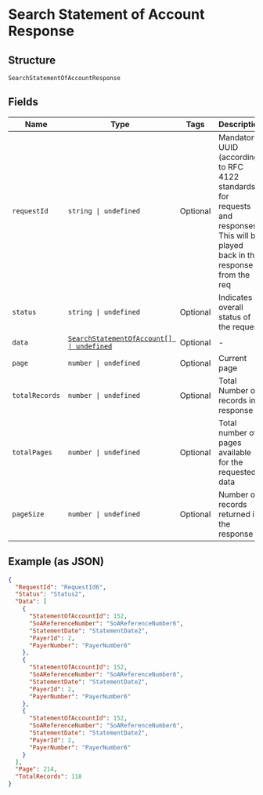 
# Search Statement of Account Response

## Structure

`SearchStatementOfAccountResponse`

## Fields

| Name | Type | Tags | Description |
|  --- | --- | --- | --- |
| `requestId` | `string \| undefined` | Optional | Mandatory UUID (according to RFC 4122 standards) for requests and responses. This will be played back in the response from the req |
| `status` | `string \| undefined` | Optional | Indicates overall status of the request |
| `data` | [`SearchStatementOfAccount[] \| undefined`](../../doc/models/search-statement-of-account.md) | Optional | - |
| `page` | `number \| undefined` | Optional | Current page |
| `totalRecords` | `number \| undefined` | Optional | Total Number of records in response |
| `totalPages` | `number \| undefined` | Optional | Total number of pages available for the requested data |
| `pageSize` | `number \| undefined` | Optional | Number of records returned in the response |

## Example (as JSON)

```json
{
  "RequestId": "RequestId6",
  "Status": "Status2",
  "Data": [
    {
      "StatementOfAccountId": 152,
      "SoAReferenceNumber": "SoAReferenceNumber6",
      "StatementDate": "StatementDate2",
      "PayerId": 2,
      "PayerNumber": "PayerNumber6"
    },
    {
      "StatementOfAccountId": 152,
      "SoAReferenceNumber": "SoAReferenceNumber6",
      "StatementDate": "StatementDate2",
      "PayerId": 2,
      "PayerNumber": "PayerNumber6"
    },
    {
      "StatementOfAccountId": 152,
      "SoAReferenceNumber": "SoAReferenceNumber6",
      "StatementDate": "StatementDate2",
      "PayerId": 2,
      "PayerNumber": "PayerNumber6"
    }
  ],
  "Page": 214,
  "TotalRecords": 118
}
```

